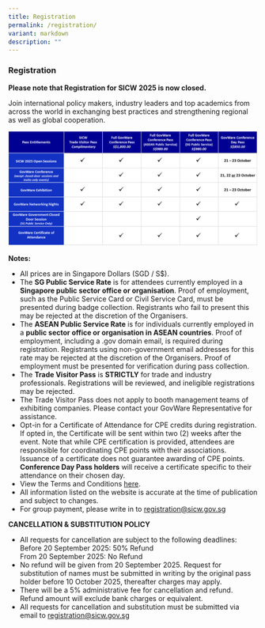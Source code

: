 ```yaml
---
title: Registration
permalink: /registration/
variant: markdown
description: ""
---
```

### **Registration**

**Please note that Registration for SICW 2025 is now closed.**

Join international policy makers, industry leaders and top academics from across the world in exchanging best practices and strengthening regional as well as global cooperation.

![](/images/Registration%202025/Tickets_2025.png)

**Notes:**
* All prices are in Singapore Dollars (SGD / S$).
* The **SG Public Service Rate** is for attendees currently employed in a **Singapore public sector office or organisation**. Proof of employment, such as the Public Service Card or Civil Service Card, must be presented during badge collection. Registrants who fail to present this may be rejected at the discretion of the Organisers.
* The **ASEAN Public Service Rate** is for individuals currently employed in a **public sector office or organisation in ASEAN countries**. Proof of employment, including a .gov domain email, is required during registration. Registrants using non-government email addresses for this rate may be rejected at the discretion of the Organisers. Proof of employment must be presented for verification during pass collection.
* The **Trade Visitor Pass** is **STRICTLY** for trade and industry professionals. Registrations will be reviewed, and ineligible registrations may be rejected.
* The Trade Visitor Pass does not apply to booth management teams of exhibiting companies. Please contact your GovWare Representative for assistance.
* Opt-in for a Certificate of Attendance for CPE credits during registration. If opted in, the Certificate will be sent within two (2) weeks after the event. Note that while CPE certification is provided, attendees are responsible for coordinating CPE points with their associations. Issuance of a certificate does not guarantee awarding of CPE points. **Conference Day Pass holders** will receive a certificate specific to their attendance on their chosen day.
* View the Terms and Conditions [here](https://www.govware.sg/code-of-conduct).
* All information listed on the website is accurate at the time of publication and subject to changes.
* For group payment, please write in to [registration@sicw.gov.sg](mailto:registration@sicw.gov.sg) 

**CANCELLATION &amp; SUBSTITUTION POLICY**
* All requests for cancellation are subject to the following deadlines:
<br>Before 20 September 2025: 50% Refund
<br>From 20 September 2025: No Refund
* No refund will be given from 20 September 2025. Request for substitution of names must be submitted in writing by the original pass holder before 10 October 2025, thereafter charges may apply. 
*	There will be a 5% administrative fee for cancellation and refund. Refund amount will exclude bank charges or equivalent.
*	All requests for cancellation and substitution must be submitted via email to [registration@sicw.gov.sg](mailto:registration@sicw.gov.sg)